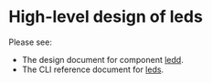 # High-level design of leds

Please see:
* The design document for component [ledd](http://www.openswitch.net/documents/dev/ops-ledd/DESIGN).
* The CLI reference document for [leds](http://www.openswitch.net/documents/user/leds_cli).

